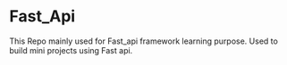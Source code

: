 # Fast_Api
This Repo mainly used for Fast_api framework learning purpose.
Used to build mini projects using Fast api.
